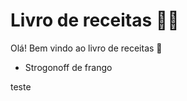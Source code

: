 # Livro de receitas :man_cook:

Olá! Bem vindo ao livro de receitas :wave:

- Strogonoff de frango

teste





